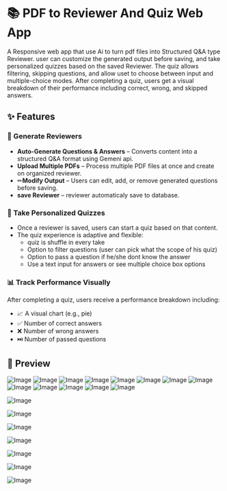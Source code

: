 # 📚 PDF to Reviewer And Quiz Web App

A Responsive web app that use Ai to turn pdf files into Structured Q&A type Reviewer. user can customize the generated output before saving, and take personalized quizzes based on the saved Reviewer. The quiz allows filtering, skipping questions, and allow uset to choose between input and multiple-choice modes. After completing a quiz, users get a visual breakdown of their performance including correct, wrong, and skipped answers.


## ✨ Features

### 🧠 Generate Reviewers
- **Auto-Generate Questions & Answers** – Converts content into a structured Q&A format using Gemeni api.
- **Upload Multiple PDFs** – Process multiple PDF files at once and create on organized reviewer.
- ✏**Modify Output** – Users can edit, add, or remove generated questions before saving.
- **save Reviewer** – reviewer automaticaly save to database.

### 🎯 Take Personalized Quizzes
- Once a reviewer is saved, users can start a quiz based on that content.
- The quiz experience is adaptive and flexible:
  - quiz is shuffle in every take
  - Option to filter questions (user can pick what the scope of his quiz)
  - Option to pass a question if he/she dont know the answer
  - Use a text input for answers or see multiple choice box options

### 📊 Track Performance Visually
After completing a quiz, users receive a performance breakdown including:
- 📈 A visual chart (e.g., pie)
- ✅ Number of correct answers
- ❌ Number of wrong answers
- ⏭️ Number of passed questions


## 📸 Preview  
![Image](https://github.com/user-attachments/assets/885f8061-9619-45e6-8c97-2bb199284fba)
![Image](https://github.com/user-attachments/assets/83f1158b-0118-4828-8947-fb4b1ad29100)
![Image](https://github.com/user-attachments/assets/60431eca-8bf7-4708-93f7-ce8e92bc7a85)
![Image](https://github.com/user-attachments/assets/e3590cc0-3dcc-472f-985a-8e3e91072b5e)
![Image](https://github.com/user-attachments/assets/b2abe8b9-0ceb-4adb-bca9-b0c7f805073a)
![Image](https://github.com/user-attachments/assets/8776204a-13c5-4e27-81a9-209eabeedd65)
![Image](https://github.com/user-attachments/assets/93dfa28b-b871-4564-a26f-041292c112b2)
![Image](https://github.com/user-attachments/assets/d1467c67-5ba4-44bb-ad80-b372f600af26)
![Image](https://github.com/user-attachments/assets/1fb7d4c8-6ce2-4ceb-a6ea-992cd46b57f9)
![Image](https://github.com/user-attachments/assets/8ff0314a-1a5a-4f18-a52b-e77bcdac15c4)
![Image](https://github.com/user-attachments/assets/dc341ab9-7bab-467d-91d3-834c1fe23cc0)
![Image](https://github.com/user-attachments/assets/1662b3bb-e5fa-4440-b590-e5b9f890ae88)
![Image](https://github.com/user-attachments/assets/f3142c91-7862-4146-aa8c-53171ead5071)

![Image](https://github.com/user-attachments/assets/f24a2bbf-e818-455c-bca6-af0802543a5a)

![Image](https://github.com/user-attachments/assets/6913c5f9-5bfc-4865-934a-9b6c5b6723da)

![Image](https://github.com/user-attachments/assets/46e34ef7-897b-4f8f-8a45-b162a4d5215f)

![Image](https://github.com/user-attachments/assets/c04e20d3-6313-4fce-bb45-3566c55ec1a1)

![Image](https://github.com/user-attachments/assets/ad153c3d-e893-425d-b71a-9451dd329d86)

![Image](https://github.com/user-attachments/assets/c2bbb2d5-1c3f-471f-abcc-0b9295117a3f)

![Image](https://github.com/user-attachments/assets/92c892fa-8aad-4f20-b3bf-54ad4adc5da2)
